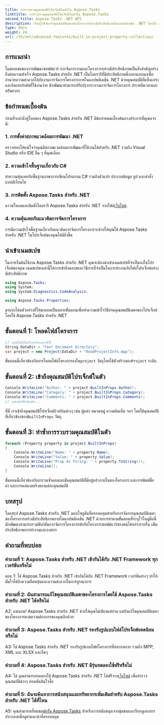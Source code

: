 ```yaml
---
title: การรวบรวมคุณสมบัติโปรเจ็กต์ในตัวใน Aspose.Tasks
linktitle: การรวบรวมคุณสมบัติโปรเจ็กต์ในตัวใน Aspose.Tasks
second_title: Aspose.Tasks .NET API
description: เรียนรู้วิธีจัดการคุณสมบัติเมตาของโครงการอย่างมีประสิทธิภาพในแอปพลิเคชัน .NET โดยใช้ Aspose.Tasks อ่าน แก้ไข และวนซ้ำคุณสมบัติได้อย่างง่ายดาย
type: docs
weight: 24
url: /th/net/advanced-features/built-in-project-property-collection/
---
```

## การแนะนำ

ในขอบเขตของการพัฒนาซอฟต์แวร์ การจัดการงานและโครงการอย่างมีประสิทธิภาพเป็นสิ่งสำคัญอย่างยิ่งต่อความสำเร็จ Aspose.Tasks สำหรับ .NET เป็นไลบรารีที่มีประสิทธิภาพซึ่งออกแบบมาเพื่ออำนวยความสะดวกให้กับงานการจัดการโครงการภายในแอปพลิเคชัน .NET ด้วยคุณสมบัติที่แข็งแกร่งและอินเทอร์เฟซที่ใช้งานง่าย นักพัฒนาสามารถปรับปรุงกระบวนการจัดการโครงการ ประหยัดเวลาและทรัพยากร

## ข้อกำหนดเบื้องต้น

ก่อนที่จะดำดิ่งสู่โลกของ Aspose.Tasks สำหรับ .NET มีข้อกำหนดเบื้องต้นบางประการที่คุณควรมี:

### 1. การตั้งค่าสภาพแวดล้อมการพัฒนา .NET

ตรวจสอบให้แน่ใจว่าคุณมีสภาพแวดล้อมการพัฒนาที่ใช้งานได้สำหรับ .NET รวมถึง Visual Studio หรือ IDE อื่น ๆ ที่คุณเลือก

### 2. ความเข้าใจพื้นฐานเกี่ยวกับ C#

ทำความคุ้นเคยกับพื้นฐานภาษาการเขียนโปรแกรม C# รวมถึงตัวแปร ประเภทข้อมูล ลูป และคำสั่งแบบมีเงื่อนไข

### 3. การติดตั้ง Aspose.Tasks สำหรับ .NET

ดาวน์โหลดและติดตั้งไลบรารี Aspose.Tasks สำหรับ .NET จากไฟล์[เว็บไซต์](https://releases.aspose.com/tasks/net/).

### 4. ความคุ้นเคยกับแนวคิดการจัดการโครงการ

การมีความเข้าใจพื้นฐานเกี่ยวกับแนวคิดการจัดการโครงการจะช่วยให้คุณใช้ Aspose.Tasks สำหรับ .NET ในโปรเจ็กต์ของคุณได้ดียิ่งขึ้น

## นำเข้าเนมสเปซ

ในการเริ่มต้นใช้งาน Aspose.Tasks สำหรับ .NET คุณจะต้องนำเข้าเนมสเปซที่จำเป็นลงในโปรเจ็กต์ของคุณ เนมสเปซเหล่านี้ให้การเข้าถึงคลาสและวิธีการที่จำเป็นในการทำงานกับไฟล์โปรเจ็กต์อย่างมีประสิทธิภาพ

```csharp
using Aspose.Tasks;
using System;
using System.Diagnostics.CodeAnalysis;

using Aspose.Tasks.Properties;

```

มาแบ่งโค้ดตัวอย่างที่ให้มาออกเป็นหลายขั้นตอนเพื่อทำความเข้าใจวิธีอ่านคุณสมบัติเมตาของโปรเจ็กต์โดยใช้ Aspose.Tasks สำหรับ .NET

## ขั้นตอนที่ 1: โหลดไฟล์โครงการ

```csharp
// พาธไปยังไดเร็กทอรีเอกสารth
String DataDir = "Your Document Directory";
var project = new Project(DataDir + "ReadProjectInfo.mpp");
```

 ขั้นตอนนี้เกี่ยวข้องกับการโหลดไฟล์โครงการลงใน`project` วัตถุโดยใช้ตัวสร้างของ`Project` ระดับ.

## ขั้นตอนที่ 2: เข้าถึงคุณสมบัติโปรเจ็กต์ในตัว

```csharp
Console.WriteLine("Author: " + project.BuiltInProps.Author);
Console.WriteLine("Category: " + project.BuiltInProps.Category);
Console.WriteLine("Comments: " + project.BuiltInProps.Comments);
// คุณสมบัติเพิ่มเติม...
```

 ที่นี่ เราเข้าถึงคุณสมบัติโปรเจ็กต์บิวท์อินต่างๆ เช่น ผู้แต่ง หมวดหมู่ ความคิดเห็น ฯลฯ โดยใช้คุณสมบัติที่เกี่ยวข้องของ`BuiltInProps` วัตถุ.

## ขั้นตอนที่ 3: ทำซ้ำการรวบรวมคุณสมบัติในตัว

```csharp
foreach (Property property in project.BuiltInProps)
{
    Console.WriteLine("Name: " + property.Name);
    Console.WriteLine("Value: " + property.Value);
    Console.WriteLine("Prop As String: " + property.ToString());
    Console.WriteLine();
}
```

ขั้นตอนนี้เกี่ยวข้องกับการวนซ้ำคอลเลกชันคุณสมบัติที่มีอยู่แล้วภายในของโครงการ และการพิมพ์ชื่อ ค่า และการแสดงสตริงของแต่ละคุณสมบัติ

## บทสรุป

โดยสรุป Aspose.Tasks สำหรับ .NET มอบโซลูชันที่ครอบคลุมสำหรับการจัดการคุณสมบัติเมตาของโครงการอย่างมีประสิทธิภาพภายในแอปพลิเคชัน .NET ด้วยการทำตามขั้นตอนที่ระบุไว้ในคู่มือนี้ นักพัฒนาสามารถรวมฟังก์ชันการจัดการโครงการเข้ากับโครงการซอฟต์แวร์ของตนได้อย่างราบรื่น เพิ่มประสิทธิภาพการทำงานและองค์กร

## คำถามที่พบบ่อย

### คำถามที่ 1: Aspose.Tasks สำหรับ .NET เข้ากันได้กับ .NET Framework ทุกเวอร์ชันหรือไม่

ตอบ 1: ใช่ Aspose.Tasks สำหรับ .NET เข้ากันได้กับ .NET Framework เวอร์ชันต่างๆ ทำให้มั่นใจได้ถึงความยืดหยุ่นและความสะดวกในการบูรณาการ

### คำถามที่ 2: ฉันสามารถแก้ไขคุณสมบัติเมตาของโครงการโดยใช้ Aspose.Tasks สำหรับ .NET ได้หรือไม่

A2: แน่นอน! Aspose.Tasks สำหรับ .NET ช่วยให้คุณไม่เพียงแต่อ่าน แต่ยังแก้ไขคุณสมบัติเมตาของโครงการตามความต้องการของคุณอีกด้วย

### คำถามที่ 3: Aspose.Tasks สำหรับ .NET รองรับรูปแบบไฟล์โปรเจ็กต์ยอดนิยมหรือไม่

A3: ใช่ Aspose.Tasks สำหรับ .NET รองรับรูปแบบไฟล์โครงการที่หลากหลาย รวมถึง MPP, XML และ XLSX และอื่นๆ

### คำถามที่ 4: Aspose.Tasks สำหรับ .NET มีรุ่นทดลองใช้ฟรีหรือไม่

 A4: ได้ คุณสามารถทดลองใช้ Aspose.Tasks สำหรับ .NET ได้ฟรีจาก[เว็บไซต์](https://releases.aspose.com/tasks/net/) เพื่อสำรวจคุณสมบัติต่างๆ ก่อนตัดสินใจซื้อ

### คำถามที่ 5: ฉันจะค้นหาการสนับสนุนและทรัพยากรเพิ่มเติมสำหรับ Aspose.Tasks สำหรับ .NET ได้ที่ไหน

 A5: คุณสามารถเยี่ยมชม[ฟอรั่ม Aspose.Tasks](https://forum.aspose.com/c/tasks/15) สำหรับการสนับสนุนจากชุมชนและเรียกดูเอกสารประกอบเพื่อดูคำแนะนำที่ครอบคลุม